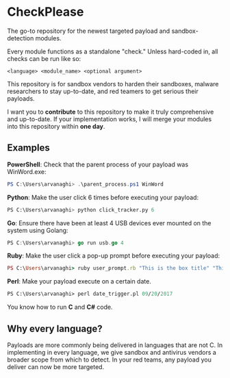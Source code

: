 # CheckPlease

The go-to repository for the newest targeted payload and sandbox-detection modules.

Every module functions as a standalone "check." Unless hard-coded in, all checks can be run like so:

```
<language> <module_name> <optional argument>
```

This repository is for sandbox vendors to harden their sandboxes, malware researchers to stay up-to-date, and red teamers to get serious their payloads.  

I want you to **contribute** to this repository to make it truly comprehensive and up-to-date. If your implementation works, I will merge your modules into this repository within **one day**. 


## Examples 

**PowerShell**: Check that the parent process of your payload was WinWord.exe:

```powershell
PS C:\Users\arvanaghi> .\parent_process.ps1 WinWord

```

**Python**: Make the user click 6 times before executing your payload:

```python
PS C:\Users\arvanaghi> python click_tracker.py 6
```

**Go**: Ensure there have been at least 4 USB devices ever mounted on the system using Golang:

```go
PS C:\Users\arvanaghi> go run usb.go 4 
```

**Ruby**: Make the user click a pop-up prompt before executing your payload:

```ruby
PS C:\Users\arvanaghi> ruby user_prompt.rb "This is the box title" "This is the box message." 
```

**Perl**: Make your payload execute on a certain date.

```perl
PS C:\Users\arvanaghi> perl date_trigger.pl 09/20/2017
```

You know how to run **C** and **C#** code.

## Why every language?

Payloads are more commonly being delivered in languages that are not C. In implementing in every language, we give sandbox and antivirus vendors a broader scope from which to detect. In your red teams, any payload you deliver can now be more targeted. 

